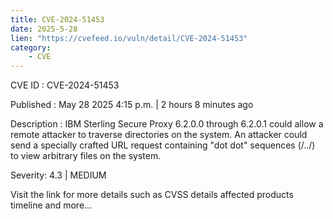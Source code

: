 ```yaml
---
title: CVE-2024-51453
date: 2025-5-28
lien: "https://cvefeed.io/vuln/detail/CVE-2024-51453"
category:
    - CVE
---
```


CVE ID : CVE-2024-51453

Published :  May 28
2025
4:15 p.m. | 2 hours
8 minutes ago

Description : IBM Sterling Secure Proxy 6.2.0.0 through 6.2.0.1 could allow a remote attacker to traverse directories on the system. An attacker could send a specially crafted URL request containing "dot dot" sequences (/../) to view arbitrary files on the system.

Severity: 4.3 | MEDIUM

Visit the link for more details
such as CVSS details
affected products
timeline
and more...
